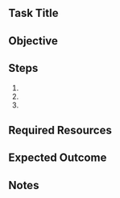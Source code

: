 ## Task Title

## Objective

## Steps
1.
2.
3.

## Required Resources

## Expected Outcome

## Notes
